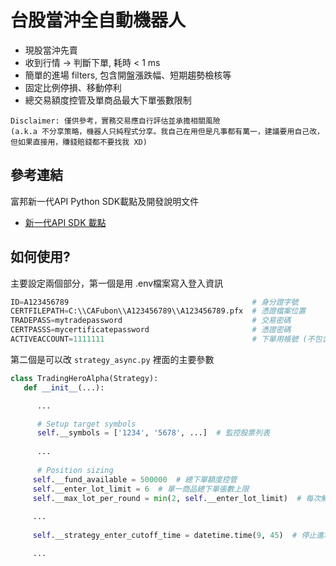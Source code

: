 # 台股當沖全自動機器人

* 現股當沖先賣
* 收到行情 -> 判斷下單, 耗時 < 1 ms
* 簡單的進場 filters, 包含開盤漲跌幅、短期趨勢檢核等
* 固定比例停損、移動停利
* 總交易額度控管及單商品最大下單張數限制

```Disclaimer: 僅供參考，實務交易應自行評估並承擔相關風險```<br>
```(a.k.a 不分享策略，機器人只純程式分享。我自己在用但是凡事都有萬一，建議要用自己改，但如果直接用，賺錢賠錢都不要找我 XD)```

## 參考連結
富邦新一代API Python SDK載點及開發說明文件
* [新一代API SDK 載點](https://www.fbs.com.tw/TradeAPI/docs/download/download-sdk)<br>

## 如何使用?

主要設定兩個部分，第一個是用 .env檔案寫入登入資訊

```python
ID=A123456789                                         # 身分證字號
CERTFILEPATH=C:\\CAFubon\\A123456789\\A123456789.pfx  # 憑證檔案位置
TRADEPASS=mytradepassword                             # 交易密碼
CERTPASSS=mycertificatepassword                       # 憑證密碼
ACTIVEACCOUNT=1111111                                 # 下單用帳號 (不包含開戶營業點代碼)
```
第二個是可以改 ``strategy_async.py`` 裡面的主要參數

```python
class TradingHeroAlpha(Strategy):
   def __init__(...):

      ...

      # Setup target symbols
      self.__symbols = ['1234', '5678', ...]  # 監控股票列表
   
      ...
   
      # Position sizing
     self.__fund_available = 500000  # 總下單額度控管
     self.__enter_lot_limit = 6  # 單一商品總下單張數上限
     self.__max_lot_per_round = min(2, self.__enter_lot_limit)  # 每次觸發下單要下幾張，會一張一張連續下單
   
     ...
   
     self.__strategy_enter_cutoff_time = datetime.time(9, 45)  # 停止進場時間

     ...
```
